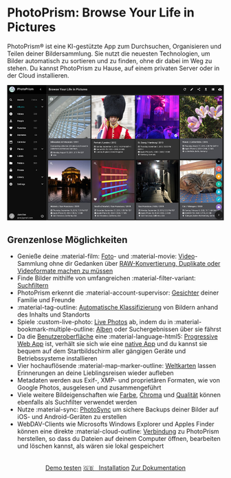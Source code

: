 # PhotoPrism: Browse Your Life in Pictures

PhotoPrism® ist eine KI-gestützte App zum Durchsuchen, Organisieren und Teilen deiner Bildersammlung.
Sie nutzt die neuesten Technologien, um Bilder automatisch zu sortieren und zu finden, ohne dir dabei im Weg zu stehen.
Du kannst PhotoPrism zu Hause, auf einem privaten Server oder in der Cloud installieren.

![Screenshot](img/preview.jpg)

## Grenzenlose Möglichkeiten ##

* Genieße deine :material-film: [Foto](user-guide/organize/browse.md)- und :material-movie: [Video](https://demo.photoprism.org/videos)-Sammlung ohne dir Gedanken über [RAW-Konvertierung, Duplikate oder Videoformate machen zu müssen](user-guide/settings/library.md)
* Finde Bilder mithilfe von umfangreichen :material-filter-variant: [Suchfiltern](https://demo.photoprism.org/browse?view=cards&q=flower%20color%3Ared)
* PhotoPrism erkennt die :material-account-supervisor: [Gesichter](https://demo.photoprism.org/people) deiner Familie und Freunde
* :material-tag-outline: [Automatische Klassifizierung](https://demo.photoprism.org/labels) von Bildern anhand des Inhalts und Standorts
* Spiele :custom-live-photo: [Live Photos](https://demo.photoprism.org/browse?view=cards&q=type%3Alive) ab, indem du in :material-bookmark-multiple-outline: [Alben]((https://demo.photoprism.org/albums)) oder Suchergebnissen über sie fährst
* Da die [Benutzeroberfläche](https://demo.photoprism.org/) eine :material-language-html5: [Progressive Web App](https://developer.mozilla.org/en-US/docs/Web/Progressive_web_apps) ist,
  verhält sie sich wie eine [native App](https://en.wikipedia.org/wiki/Progressive_web_application) und du kannst sie bequem auf dem Startbildschirm aller gängigen Geräte und Betriebssysteme installieren
* Vier hochauflösende :material-map-marker-outline: [Weltkarten](https://demo.photoprism.org/places) lassen Erinnerungen an deine Lieblingsreisen wieder aufleben
* Metadaten werden aus Exif-, XMP- und proprietären Formaten, wie von Google Photos, ausgelesen und zusammengeführt
* Viele weitere Bildeigenschaften wie [Farbe](https://demo.photoprism.org/browse?view=cards&q=color:red), [Chroma](https://demo.photoprism.org/browse?view=cards&q=mono%3Atrue) und [Qualität](https://demo.photoprism.org/review) können ebenfalls als Suchfilter verwendet werden
* Nutze :material-sync: [PhotoSync](https://www.photosync-app.com/) um sichere Backups deiner Bilder auf iOS- und Android-Geräten zu erstellen
* WebDAV-Clients wie Microsofts Windows Explorer und Apples Finder können eine direkte :material-cloud-outline: [Verbindung](https://docs.photoprism.org/user-guide/sync/webdav/) zu PhotoPrism herstellen, so dass du Dateien auf deinem Computer öffnen, bearbeiten und löschen kannst, als wären sie lokal gespeichert

<p style="text-align: center; padding: 20px 4px;">
  <a class="action-button" href="https://demo.photoprism.org/" target="_blank">Demo testen</a>
  <a class="action-button" href="https://docs.photoprism.org/getting-started/" target="_blank">🇬🇧 &nbsp; Installation</a>
  <a class="action-button" href="user-guide/">Zur Dokumentation</a>
</p>